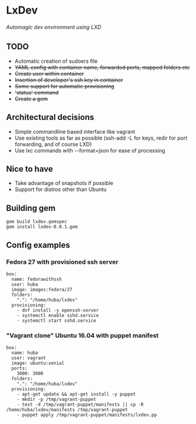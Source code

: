 # LxDev
###### Automagic dev environment using LXD

## TODO
* Automatic creation of sudoers file
* ~~YAML config with container name, forwarded ports, mapped folders etc~~
* ~~Create user within container~~
* ~~Insertion of developer's ssh key in container~~
* ~~Some support for automatic provisioning~~
* ~~'status' command~~
* ~~Create a gem~~

## Architectural decisions
* Simple commandline based interface like vagrant
* Use existing tools as far as possible (ssh-add -L for keys, redir for port forwarding, and of course LXD)
* Use lxc commands with --format=json for ease of processing

## Nice to have
* Take advantage of snapshots if possible
* Support for distros other than Ubuntu

## Building gem
```
gem build lxdev.gemspec
gem install lxdev-0.0.1.gem
```

## Config examples

### Fedora 27 with provisioned ssh server
```
box:
  name: fedorawithssh
  user: huba
  image: images:fedora/27
  folders:
    ".": "/home/huba/lxdev"
  provisioning:
    - dnf install -y openssh-server
    - systemctl enable sshd.service
    - systemctl start sshd.service
```

### "Vagrant clone" Ubuntu 16.04 with puppet manifest
```
box:
  name: huba
  user: vagrant
  image: ubuntu:xenial
  ports:
    3000: 3000
  folders:
    ".": "/home/huba/lxdev"
  provisioning:
    - apt-get update && apt-get install -y puppet
    - mkdir -p /tmp/vagrant-puppet
    - test -d /tmp/vagrant-puppet/manifests || cp -R /home/huba/lxdev/manifests /tmp/vagrant-puppet
    - puppet apply /tmp/vagrant-puppet/manifests/lxdev.pp
```

